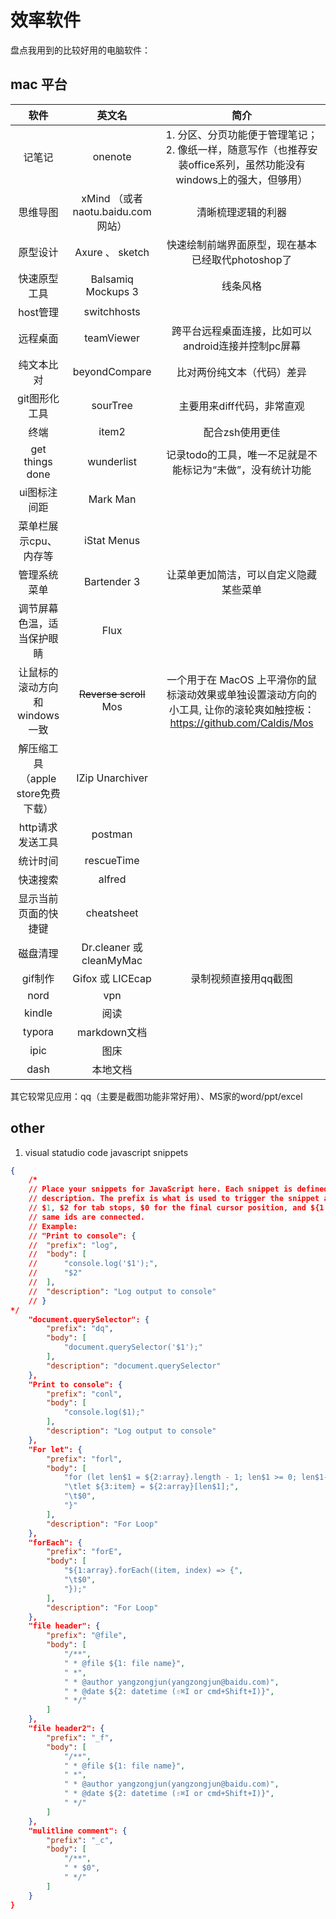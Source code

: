 # 效率软件

盘点我用到的比较好用的电脑软件：

## mac 平台

|软件|英文名|简介|
|:-----:|:-----:|:-----:|
|记笔记|onenote|1. 分区、分页功能便于管理笔记；2. 像纸一样，随意写作（也推荐安装office系列，虽然功能没有windows上的强大，但够用）|
|思维导图|xMind （或者 naotu.baidu.com 网站）|清晰梳理逻辑的利器|
|原型设计|Axure 、 sketch|快速绘制前端界面原型，现在基本已经取代photoshop了|
|快速原型工具|Balsamiq Mockups 3|线条风格|
|host管理|switchhosts||
|远程桌面|teamViewer|跨平台远程桌面连接，比如可以android连接并控制pc屏幕|
|纯文本比对|beyondCompare|比对两份纯文本（代码）差异|
|git图形化工具|sourTree|主要用来diff代码，非常直观|
|终端|item2|配合zsh使用更佳|
|get things done|wunderlist|记录todo的工具，唯一不足就是不能标记为“未做”，没有统计功能|
|ui图标注间距|Mark Man||
|菜单栏展示cpu、内存等|iStat Menus||
|管理系统菜单|Bartender 3|让菜单更加简洁，可以自定义隐藏某些菜单|
|调节屏幕色温，适当保护眼睛|Flux||
|让鼠标的滚动方向和windows一致|~~Reverse scroll~~ Mos |一个用于在 MacOS 上平滑你的鼠标滚动效果或单独设置滚动方向的小工具, 让你的滚轮爽如触控板： https://github.com/Caldis/Mos|
|解压缩工具（apple store免费下载）|IZip Unarchiver||
|http请求发送工具|postman||
|统计时间|rescueTime||
|快速搜索|alfred||
|显示当前页面的快捷键|cheatsheet||
|磁盘清理|Dr.cleaner 或 cleanMyMac||
|gif制作|Gifox 或 LICEcap|录制视频直接用qq截图|
|nord|vpn||
|kindle|阅读||
|typora|markdown文档||
|ipic|图床|
|dash|本地文档|

其它较常见应用：qq（主要是截图功能非常好用）、MS家的word/ppt/excel

## other

1. visual statudio code javascript snippets

```json
{
	/*
	// Place your snippets for JavaScript here. Each snippet is defined under a snippet name and has a prefix, body and
	// description. The prefix is what is used to trigger the snippet and the body will be expanded and inserted. Possible variables are:
	// $1, $2 for tab stops, $0 for the final cursor position, and ${1:label}, ${2:another} for placeholders. Placeholders with the
	// same ids are connected.
	// Example:
	// "Print to console": {
	// 	"prefix": "log",
	// 	"body": [
	// 		"console.log('$1');",
	// 		"$2"
	// 	],
	// 	"description": "Log output to console"
	// }
*/
	"document.querySelector": {
		"prefix": "dq",
		"body": [
			"document.querySelector('$1');"
		],
		"description": "document.querySelector"
	},
	"Print to console": {
		"prefix": "conl",
		"body": [
			"console.log($1);"
		],
		"description": "Log output to console"
	},
	"For let": {
		"prefix": "forl",
		"body": [
			"for (let len$1 = ${2:array}.length - 1; len$1 >= 0; len$1--) {",
			"\tlet ${3:item} = ${2:array}[len$1];",
			"\t$0",
			"}"
		],
		"description": "For Loop"
	},
	"forEach": {
		"prefix": "forE",
		"body": [
			"${1:array}.forEach((item, index) => {",
			"\t$0",
			"});"
		],
		"description": "For Loop"
	},
	"file header": {
		"prefix": "@file",
		"body": [
			"/**",
			" * @file ${1: file name}",
			" *",
			" * @author yangzongjun(yangzongjun@baidu.com)",
			" * @date ${2: datetime (⇧⌘I or cmd+Shift+I)}",
			" */"
		]
	},
	"file header2": {
		"prefix": "_f",
		"body": [
			"/**",
			" * @file ${1: file name}",
			" *",
			" * @author yangzongjun(yangzongjun@baidu.com)",
			" * @date ${2: datetime (⇧⌘I or cmd+Shift+I)}",
			" */"
		]
    },
    "mulitline comment": {
		"prefix": "_c",
		"body": [
			"/**",
			" * $0",
			" */"
		]
	}
}
```
